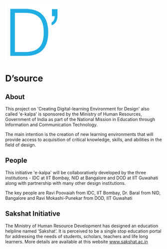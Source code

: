 ![logo](https://raw.githubusercontent.com/IITB-P13098/Dsource.in/master/wiki/skins/common/images/wiki.png)

# D’source

## About
This project on 'Creating Digital-learning Environment for Design' also called 'e-kalpa' is sponsored by the Ministry of Human Resources, Government of India as part of the National Mission in Education through Information and Communication Technology.

The main intention is the creation of new learning environments that will provide access to acquisition of critical knowledge, skills, and abilities in the field of design.

## People
This initiative 'e-kalpa' will be collaboratively developed by the three institutions - IDC at IIT Bombay, NID at Bangalore and DOD at IIT Guwahati along with partnership with many other design institutions.

The key people are Ravi Poovaiah from IDC, IIT Bombay, Dr. Baral from NID, Bangalore and Ravi Mokashi-Punekar from DOD, IIT Guwahati 
 
## Sakshat Initiative
The Ministry of Human Resource Development has designed an education helpline named ‘Sakshat’. It is perceived to be a single stop education portal for addressing the needs of students, scholars, teachers and life long learners.
More details are available at this website www.sakshat.ac.in
 